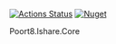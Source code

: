 [![Actions Status](https://github.com/POORT8/Poort8.Ishare.Core/workflows/Build%20and%20test/badge.svg)](https://github.com/POORT8/Poort8.Ishare.Core/actions) [![Nuget](https://img.shields.io/nuget/v/Poort8.Ishare.Core)](https://www.nuget.org/packages/Poort8.Ishare.Core/)

Poort8.Ishare.Core
